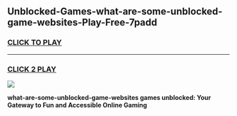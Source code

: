 
## Unblocked-Games-what-are-some-unblocked-game-websites-Play-Free-7padd
<h3>
<a href="https://premium76.site?title=what-are-some-unblocked-game-websites&ref=17A">CLICK TO PLAY</a></h3>
<hr>

<h3>
<a href="https://premium76.site?title=what-are-some-unblocked-game-websites&ref=17A">CLICK 2 PLAY</a>
  
</h3>

<a href="https://premium76.site?title=what-are-some-unblocked-game-websites&ref=17A"><img src="https://clearcache.store/games.png"></a>


**what-are-some-unblocked-game-websites games unblocked: Your Gateway to Fun and Accessible Online Gaming**
